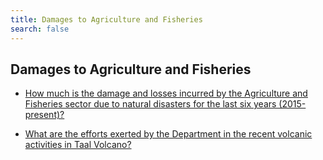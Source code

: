 ```yaml
---
title: Damages to Agriculture and Fisheries
search: false
---
```


## Damages to Agriculture and Fisheries


 - [How much is the damage and losses incurred by the Agriculture and Fisheries sector due to natural disasters for the last six years (2015-present)?](/fy-2022-plan-and-budget/damages-to-agriculture-and-fisheries/how-much-is-the-damage-and-losses-incurred-by-the-agriculture-and-fisheries-sector-due-to-natural-di)
    
 - [What are the efforts exerted by the Department in the recent volcanic activities in Taal Volcano?](/fy-2022-plan-and-budget/damages-to-agriculture-and-fisheries/what-are-the-efforts-exerted-by-the-department-in-the-recent-volcanic-activities-in-taal-volcano)
    
